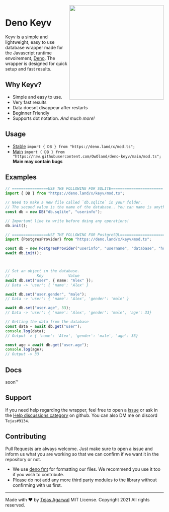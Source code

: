 <img align="right" src="https://media.discordapp.net/attachments/770613980632449032/790552609617477642/banner.png?width=572&height=559" height="300" />

# Deno Keyv

Keyv is a simple and lightweight, easy to use database wrapper made for the Javascript runtime envoirement, [Deno](https://deno.land/). The wrapper is designed for quick setup and fast results.

## Why Keyv?

- Simple and easy to use.
- Very fast results
- Data doesnt disappear after restarts
- Beginner Friendly
- Supports dot notation.
  _And much more!_

## Usage

- [Stable](https://deno.land/x/keyv) `import { DB } from "https://deno.land/x/mod.ts";`
- [Main](https://github.com/OwOland/deno-keyv) `import { DB } from "https://raw.githubusercontent.com/OwOland/deno-keyv/main/mod.ts";` **Main may contain bugs**

## Examples

```typescript
// ================USE THE FOLLOWING FOR SQLITE=======================
import { DB } from "https://deno.land/x/keyv/mod.ts";

// Need to make a new file called `db.sqlite` in your folder.
// The second value is the name of the database.. You can name is anything you want
const db = new DB("db.sqlite", "userinfo");

// Important line to write before doing any operations!
db.init();

// ================USE THE FOLLOWING FOR PostgreSQL=======================
import {PostgresProvider} from "https://deno.land/x/keyv/mod.ts";

const db = new PostgresProvider("userinfo", "username", "database", "hostname", "password");
await db.init();



// Set an object in the database.
//            Key           Value
await db.set("user", { name: "Alex" });
// Data -> 'user': { 'name': 'Alex' }

await db.set("user.gender", "male");
// Data -> 'user': { 'name': 'Alex', 'gender': 'male' }

await db.set("user.age", 33);
// Data -> 'user': { 'name': 'Alex', 'gender': 'male', 'age': 33}

// Getting the data from the database
const data = await db.get("user");
console.log(data);
// Output -> { 'name': 'Alex', 'gender': 'male', 'age': 33}

const age = await db.get("user.age");
console.log(age);
// Output -> 33
```

## Docs

soon™

## Support

If you need help regarding the wrapper, feel free to open a [issue](https://github.com/OwOland/deno-keyv/issues) or ask in the [Help discussions category](https://github.com/OwOland/deno-keyv/discussions/categories/help) on github. You can also DM me on discord `Tejas#9134`.

## Contributing

Pull Requests are always welcome. Just make sure to open a issue and inform us what you are working so that we can confirm if we want it in the repository or not.

- We use [deno fmt](https://deno.land/manual/tools/formatter) for formatting our files. We recommend you use it too if you wish to contribute.
- Please do not add any more third party modules to the library without confirming with us first.

---

Made with ❤ by [Tejas Agarwal](https://github.com/tejasag) 
MIT License. Copyright 2021 All rights reserved.
